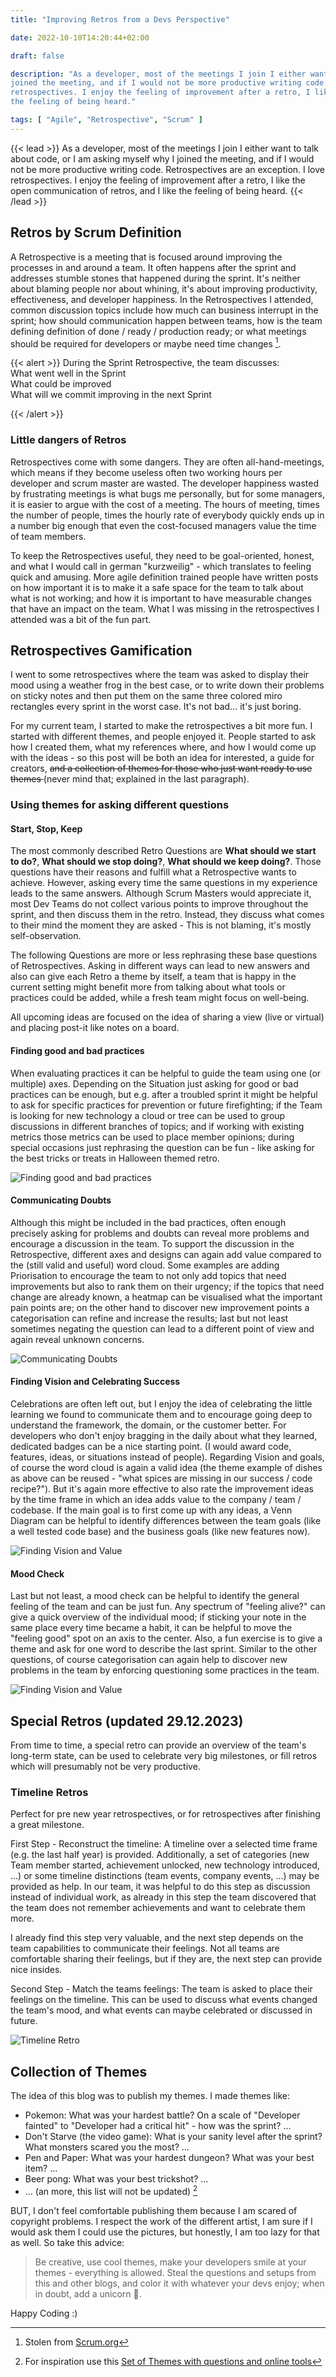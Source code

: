 ```yaml
---
title: "Improving Retros from a Devs Perspective"

date: 2022-10-10T14:20:44+02:00

draft: false

description: "As a developer, most of the meetings I join I either want to talk about code, or I am asking myself why I
joined the meeting, and if I would not be more productive writing code. Retrospectives are an exception. I love
retrospectives. I enjoy the feeling of improvement after a retro, I like the open communication of retros, and I like
the feeling of being heard."

tags: [ "Agile", "Retrospective", "Scrum" ]
---
```


{{< lead >}}
As a developer, most of the meetings I join I either want to talk about code, or I am asking myself why I joined the
meeting, and if I would not be more productive writing code. Retrospectives are an exception. I love retrospectives. I
enjoy the feeling of improvement after a retro, I like the open communication of retros, and I like the feeling of
being heard.
{{< /lead >}}

## Retros by Scrum Definition

A Retrospective is a meeting that is focused around improving the processes in and around a team. It often happens after
the sprint and addresses stumble stones that happened during the sprint. It's neither about blaming people nor about
whining, it's about improving productivity, effectiveness, and developer happiness.
In the Retrospectives I attended, common discussion topics include how much can business interrupt in the sprint; how
should communication happen between teams, how is the team defining definition of done / ready / production ready; or
what meetings should be required for developers or maybe need time changes [^agileDefinition].

{{< alert >}} During the Sprint Retrospective, the team discusses: \
What went well in the Sprint \
What could be improved \
What will we commit improving in the next Sprint

{{< /alert >}}

[^agileDefinition]: Stolen from [Scrum.org](https://www.agilealliance.org/glossary/retrospective/)

### Little dangers of Retros

Retrospectives come with some dangers. They are often all-hand-meetings, which means if they become useless often two
working hours per developer and scrum master are wasted. The developer happiness wasted by frustrating meetings is
what bugs me personally, but for some managers, it is easier to argue with the cost of a meeting. The hours of meeting,
times the number of people, times the hourly rate of everybody quickly ends up in a number big enough that even the
cost-focused managers value the time of team members.

To keep the Retrospectives useful, they need to be goal-oriented, honest, and what I would call in german "kurzweilig" -
which translates to feeling quick and amusing. More agile definition trained people have written posts on how important
it is to make it a safe space for the team to talk about what is not working; and how it is important to have measurable
changes that have an impact on the team. What I was missing in the retrospectives I attended was a bit of the fun part.

## Retrospectives Gamification

I went to some retrospectives where the team was asked to display their mood using a weather frog in the best case,
or to write down their problems on sticky notes and then put them on the same three colored miro rectangles every sprint
in the worst case. It's not bad... it's just boring.

For my current team, I started to make the retrospectives a bit more fun. I started with different themes, and people
enjoyed it. People started to ask how I created them, what my references where, and how I would come up with the ideas -
so this post will be both an idea for interested, a guide for creators, <strike> and a collection of themes for those
who just want ready to use themes </strike> (never mind that; explained in the last paragraph).

### Using themes for asking different questions

#### Start, Stop, Keep

The most commonly described Retro Questions are **What should we start to do?**, **What should we stop doing?**, **What
should we keep doing?**.
Those questions have their reasons and fulfill what a Retrospective wants to achieve. However, asking every time the
same
questions in my experience leads to the same answers. Although Scrum Masters would appreciate it, most Dev Teams do not
collect various points to improve throughout the sprint, and then discuss them in the retro. Instead, they discuss what
comes to their mind the moment they are asked - This is not blaming, it's mostly self-observation.

The following Questions are more or less rephrasing these base questions of Retrospectives. Asking in different ways
can lead to new answers and also can give each Retro a theme by itself, a team that is happy in the current setting
might benefit more from talking about what tools or practices could be added, while a fresh team might focus on
well-being.

All upcoming ideas are focused on the idea of sharing a view (live or virtual) and placing post-it like notes on a
board.

#### Finding good and bad practices

When evaluating practices it can be helpful to guide the team using one (or multiple) axes. Depending on the Situation
just asking for good or bad practices can be enough, but e.g. after a troubled sprint it might be helpful to ask for
specific practices for prevention or future firefighting; if the Team is looking for new technology a cloud or tree can
be used to group discussions in different branches of topics; and if working with existing metrics those metrics can be
used to place member opinions; during special occasions just rephrasing the question can be fun - like asking for the
best tricks or treats in Halloween themed retro.

![Finding good and bad practices](/images/2022-10-retro-1.png)

#### Communicating Doubts

Although this might be included in the bad practices, often enough precisely asking for problems and doubts can reveal
more problems and encourage a discussion in the team. To support the discussion in the Retrospective, different axes and
designs can again add value compared to the (still valid and useful) word cloud.
Some examples are adding Priorisation to encourage the team to not only add topics that need improvements but also to
rank them on their urgency; if the topics that need change are already known, a heatmap can be visualised what the
important pain points are; on the other hand to discover new improvement points a categorisation can refine and increase
the results; last but not least sometimes negating the question can lead to a different point of view and again reveal
unknown concerns.

![Communicating Doubts](/images/2022-10-retro-2.png)

#### Finding Vision and Celebrating Success

Celebrations are often left out, but I enjoy the idea of celebrating the little learning we found to
communicate them and to encourage going deep to understand the framework, the domain, or the customer better.
For developers who don't enjoy bragging in the daily about what they learned, dedicated badges can be a nice starting
point. (I would award code, features, ideas, or situations instead of people).
Regarding Vision and goals, of course the word cloud is again a valid idea (the theme example of dishes as above can be
reused - "what spices are missing in our success / code recipe?"). But it's again more effective to also rate the
improvement ideas by the time frame in which an idea adds value to the company / team / codebase.
If the main goal is to first come up with any ideas, a Venn Diagram can be helpful to identify differences between the
team goals (like a well tested code base) and the business goals (like new features now).

![Finding Vision and Value](/images/2022-10-retro-3.png)

#### Mood Check

Last but not least, a mood check can be helpful to identify the general feeling of the team and can be just fun.
Any spectrum of "feeling alive?" can give a quick overview of the individual mood; if sticking your note in the same
place every time became a habit, it can be helpful to move the "feeling good" spot on an axis to the center.
Also, a fun exercise is to give a theme and ask for one word to describe the last sprint.
Similar to the other questions, of course categorisation can again help to discover new problems in the team by
enforcing
questioning some practices in the team.

![Finding Vision and Value](/images/2022-10-retro-4.png)

## Special Retros (updated 29.12.2023)

From time to time, a special retro can provide an overview of the team's long-term state, can be used to celebrate
very big milestones, or fill retros which will presumably not be very productive.

### Timeline Retros

Perfect for pre new year retrospectives, or for retrospectives after finishing a great milestone.

First Step - Reconstruct the timeline: A timeline over a selected time frame (e.g. the last half year) is provided.
Additionally, a set of categories (new Team member started, achievement unlocked, new technology introduced, ...) or
some timeline distinctions (team events, company events, ...) may be provided as help.
In our team, it was helpful to do this step as discussion instead of individual work, as already in this step the team
discovered that the team does not remember achievements and want to celebrate them more.

I already find this step very valuable, and the next step depends on the team capabilities to communicate their
feelings. Not all teams are comfortable sharing their feelings, but if they are, the next step can provide nice
insides.

Second Step - Match the teams feelings: The team is asked to place their feelings on the timeline.
This can be used to discuss what events changed the team's mood, and what events can maybe celebrated or discussed in
future.

![Timeline Retro](/images/2023-12-retro-5.png)

## Collection of Themes

The idea of this blog was to publish my themes. I made themes like:

- Pokemon: What was your hardest battle? On a scale of "Developer fainted" to "Developer had a critical hit" - how was
  the sprint? ...
- Don't Starve (the video game): What is your sanity level after the sprint? What monsters scared you the most? ...
- Pen and Paper: What was your hardest dungeon? What was your best item? ...
- Beer pong: What was your best trickshot? ...
- ... (an more, this list will not be updated) [^themes]

BUT, I don't feel comfortable publishing them because I am scared of copyright problems. I respect the work of the
different artist, I am sure if I would ask them I could use the pictures, but honestly, I am too lazy for that as well.
So take this advice:

> Be creative, use cool themes, make your developers smile at your themes - everything is
> allowed. Steal the questions and setups from this and other blogs, and color it with whatever your devs enjoy;
> when in doubt, add a unicorn 🦄.

[^themes]: For inspiration use
this [Set of Themes with questions and online tools](https://www.scrum.org/resources/blog/retrospective-ideas)

Happy Coding :) 
